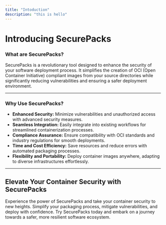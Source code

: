 ```yaml
---
title: "Intoduction"
description: "this is hello"
---
```

Introducing SecurePacks
=======================

### What are SecurePacks?
SecurePacks is a revolutionary tool designed to enhance the security of your software deployment process. It simplifies the creation of OCI (Open Container Initiative) compliant images from your source directories while significantly reducing vulnerabilities and ensuring a safer deployment environment.

* * * * *

### Why Use SecurePacks?

- **Enhanced Security:**  Minimize vulnerabilities and unauthorized access with advanced security measures.
- **Seamless Integration:**  Easily integrate into existing workflows for streamlined containerization processes.
- **Compliance Assurance:** Ensure compatibility with OCI standards and industry regulations for smooth deployments.
- **Time and Cost Efficiency:**    Save resources and reduce errors with automated packaging processes.
- **Flexibility and Portability:**  Deploy container images anywhere, adapting to diverse infrastructures effortlessly.




* * * * *

## Elevate Your Container Security with SecurePacks


Experience the power of SecurePacks and take your container security to new heights. Simplify your packaging process, mitigate vulnerabilities, and deploy with confidence. Try SecurePacks today and embark on a journey towards a safer, more resilient software ecosystem.